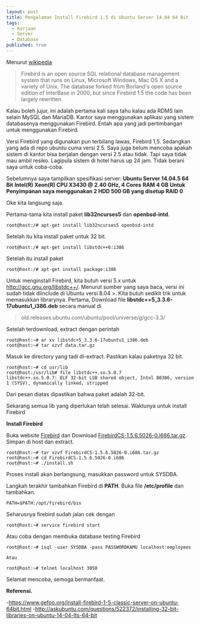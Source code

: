 ```yaml
---
layout: post
title: Pengalaman Install Firebird 1.5 di Ubuntu Server 14.04 64 Bit
tags:
  - Kerjaan
  - Server
  - Database
published: true
---
```


Menurut [wikipedia](https://en.wikipedia.org/wiki/Firebird_(database_server))

> Firebird is an open source SQL relational database management system that runs on Linux, Microsoft Windows, Mac OS X and a variety of Unix. The database forked from Borland's open source edition of InterBase in 2000, but since Firebird 1.5 the code has been largely rewritten

Kalau boleh jujur, ini adalah pertama kali saya tahu kalau ada RDMS lain selain MySQL dan MariaDB. Kantor saya menggunakan aplikasi yang sistem databasenya menggunakan Firebird. Entah apa yang jadi pertimbangan untuk menggunakan Firebird.

Versi Firebird yang digunakan pun terbilang lawas, Firebird 1,5. Sedangkan yang ada di repo ubuntu cuma versi 2.5. Saya juga belum mencoba apakah sistem di kantor bisa berjalan dengan versi 2.5 atau tidak. Tapi saya tidak mau ambil resiko. Lagipula sistem di hotel harus up 24 jam. Tidak berani saya untuk coba-coba.

Sebelumnya saya tampilkan spesifikasi server:
__Ubuntu Server 14.04.5 64 Bit__
__Intel(R) Xeon(R) CPU X3430 @ 2.40 GHz, 4 Cores__
__RAM 4 GB__
__Untuk Penyimpanan saya menggunakan 2 HDD 500 GB yang disetup RAID 0__

Oke kita langsung saja.

Pertama-tama kita install paket **lib32ncurses5** dan **openbsd-intd**.

~~~
root@host:/# apt-get install lib32ncurses5 openbsd-intd
~~~

Setelah itu kita install paket untuk 32 bit.

~~~
root@host:/# apt-get install libstdc++6:i386
~~~

Setelah itu install paket

~~~
root@host:/# apt-get install package:i386
~~~

Untuk menginstall Firebird, kita butuh versi 5.x untuk http://gcc.gnu.org/libstdc++/. Menurut sumber yang saya baca, versi ini sudah tidak diinclude di Ubuntu versi 8.04 >. Kita butuh sedikit trik untuk memasukkan librarynya.
Pertama, Download file **libstdc++5_3.3.6-17ubuntu1_i386.deb** secara manual di

> old.releases.ubuntu.com/ubuntu/pool/universe/g/gcc-3.3/

Setelah terdownload, extract dengan perintah

~~~
root@host:~# ar xv libstdc+5_3.3.6-17ubuntu1_i386.deb
root@host:~# tar xzvf data.tar.gz
~~~

Masuk ke directory yang tadi di-extract. Pastikan kalau paketnya 32 bit.

~~~
root@host:~# cd usr/lib
root@host:/usr/lib# file libstdc++.so.5.0.7
libstdc++.so.5.0.7: ELF 32-bit LSB shared object, Intel 80386, version 1 (SYSV), dynamically linked, stripped
~~~

Dari pesan diatas dipastikan bahwa paket adalah 32-bit.

Sekarang semua lib yang diperlukan telah selesai. Waktunya untuk install Firebird

**Install Firebird**

Buka website [Firebird](http://www.firebirdsql.org) dan Download [FirebirdCS-1.5.6.5026-0.i686.tar.gz](http://sourceforge.net/projects/firebird/files/firebird-linux-i386/1.5.6-Release/FirebirdCS-1.5.6.5026-0.i686.tar.gz/download). Simpan di host dan extract.

~~~
root@host:~# tar xzvf FirebirdCS-1.5.6.5026-0.i686.tar.gz
root@host:~# cd FirebirdCS-1.5.6.5026-0.i686
root@host:~# ./install.sh
~~~

Proses install akan berlangsung, masukkan password untuk SYSDBA.

Langkah terakhir tambahkan Firebird di **PATH**. Buka file **/etc/profile** dan tambahkan.

~~~
PATH=$PATH:/opt/firebird/bin
~~~

Seharusnya firebird sudah jalan cek dengan

~~~
root@host:~# service firebird start
~~~

Atau coba dengan membuka database testing Firebird

~~~
root@host:~# isql -user SYSDBA -pass PASSWORDKAMU localhost:employees

Atau

root@host:~# telnet localhost 3050
~~~

Selamat mencoba, semoga bermanfaat.

**Referensi.**

-https://www.gefoo.org/install-firebird-1-5-classic-server-on-ubuntu-64bit.html
-http://askubuntu.com/questions/522372/installing-32-bit-libraries-on-ubuntu-14-04-lts-64-bit
